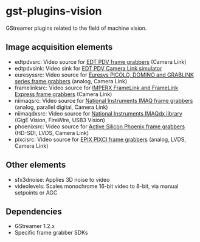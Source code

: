 gst-plugins-vision
==================

GStreamer plugins related to the field of machine vision.

Image acquisition elements
------------------
- edtpdvsrc: Video source for [EDT PDV frame grabbers][1] (Camera Link)
- edtpdvsink: Video sink for [EDT PDV Camera Link simulator][2]
- euresyssrc: Video source for [Euresys PICOLO, DOMINO and GRABLINK series frame grabbers][3] (analog, Camera Link)
- framelinksrc: Video source for [IMPERX FrameLink and FrameLink Express frame grabbers][5] (Camera Link)
- niimaqsrc: Video source for [National Instruments IMAQ frame grabbers][6] (analog, parallel digital, Camera Link)
- niimaqdxsrc: Video source for [National Instruments IMAQdx library][7] (GigE Vision, FireWire, USB3 Vision)
- phoenixsrc: Video source for [Active Silicon Phoenix frame grabbers][8] (HD-SDI, LVDS, Camera Link)
- pixcisrc: Video source for [EPIX PIXCI frame grabbers][4] (analog, LVDS, Camera Link)

Other elements
--------------
- sfx3dnoise: Applies 3D noise to video
- videolevels: Scales monochrome 16-bit video to 8-bit, via manual setpoints or AGC

Dependencies
------------
- GStreamer 1.2.x
- Specific frame grabber SDKs

[1]: http://www.edt.com/camera_link.html
[2]: http://www.edt.com/pcidv_cls.html
[3]: http://www.euresys.com/Products/FrameGrabber.asp
[4]: http://www.epixinc.com/products/index.htm#divtab1
[5]: http://www.imperx.com/framegrabbers
[6]: http://sine.ni.com/nips/cds/view/p/lang/en/nid/1292
[7]: http://sine.ni.com/nips/cds/view/p/lang/en/nid/12892
[8]: http://www.activesilicon.com/products_fg_phx.htm
